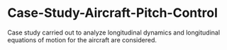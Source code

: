 # Case-Study-Aircraft-Pitch-Control
Case study carried out to analyze longitudinal dynamics and longitudinal equations of motion for the aircraft are considered.
